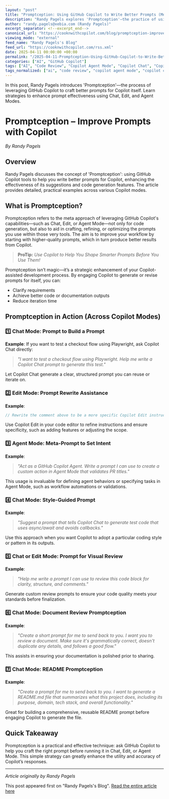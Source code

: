 ```yaml
---
layout: "post"
title: "Promptception: Using GitHub Copilot to Write Better Prompts (Meta Strategies Explained)"
description: "Randy Pagels explores 'Promptception'—the practice of using GitHub Copilot to generate, refine, and optimize prompts for use across Copilot Chat, Edit, and Agent Mode. He offers concrete examples and workflows to empower developers to get better results from Copilot by crafting smarter prompts."
author: "randy.pagels@xebia.com (Randy Pagels)"
excerpt_separator: <!--excerpt_end-->
canonical_url: "https://cooknwithcopilot.com/blog/promptception-improve-prompts-with-copilot.html"
viewing_mode: "external"
feed_name: "Randy Pagels's Blog"
feed_url: "https://cooknwithcopilot.com/rss.xml"
date: 2025-04-11 00:00:00 +00:00
permalink: "/2025-04-11-Promptception-Using-GitHub-Copilot-to-Write-Better-Prompts-Meta-Strategies-Explained.html"
categories: ["AI", "GitHub Copilot"]
tags: ["AI", "Code Review", "Copilot Agent Mode", "Copilot Chat", "Copilot Edit", "Developer Productivity", "GitHub Copilot", "Playwright", "Posts", "Prompt Engineering", "Prompt Optimization", "README Generation"]
tags_normalized: ["ai", "code review", "copilot agent mode", "copilot chat", "copilot edit", "developer productivity", "github copilot", "playwright", "posts", "prompt engineering", "prompt optimization", "readme generation"]
---
```


In this post, Randy Pagels introduces 'Promptception'—the process of leveraging GitHub Copilot to craft better prompts for Copilot itself. Learn strategies to enhance prompt effectiveness using Chat, Edit, and Agent Modes.<!--excerpt_end-->

# Promptception – Improve Prompts with Copilot

*By Randy Pagels*

## Overview

Randy Pagels discusses the concept of 'Promptception': using GitHub Copilot tools to help you write better prompts for Copilot, enhancing the effectiveness of its suggestions and code generation features. The article provides detailed, practical examples across various Copilot modes.

## What is Promptception?

Promptception refers to the meta approach of leveraging GitHub Copilot's capabilities—such as Chat, Edit, or Agent Mode—not only for code generation, but also to aid in crafting, refining, or optimizing the prompts you use within those very tools. The aim is to improve your workflow by starting with higher-quality prompts, which in turn produce better results from Copilot.

> **ProTip:** *Use Copilot to Help You Shape Smarter Prompts Before You Use Them!*

Promptception isn’t magic—it’s a strategic enhancement of your Copilot-assisted development process. By engaging Copilot to generate or revise prompts for itself, you can:

- Clarify requirements
- Achieve better code or documentation outputs
- Reduce iteration time

## Promptception in Action (Across Copilot Modes)

### 1️⃣ Chat Mode: Prompt to Build a Prompt

**Example**: If you want to test a checkout flow using Playwright, ask Copilot Chat directly:
> *"I want to test a checkout flow using Playwright. Help me write a Copilot Chat prompt to generate this test."*

Let Copilot Chat generate a clear, structured prompt you can reuse or iterate on.

### 2️⃣ Edit Mode: Prompt Rewrite Assistance

**Example**:

```js
// Rewrite the comment above to be a more specific Copilot Edit instruction that includes a retry step and network mock
```

Use Copilot Edit in your code editor to refine instructions and ensure specificity, such as adding features or adjusting the scope.

### 3️⃣ Agent Mode: Meta-Prompt to Set Intent

**Example**:
> *"Act as a GitHub Copilot Agent. Write a prompt I can use to create a custom action in Agent Mode that validates PR titles."*

This usage is invaluable for defining agent behaviors or specifying tasks in Agent Mode, such as workflow automations or validations.

### 4️⃣ Chat Mode: Style-Guided Prompt

**Example**:
> *"Suggest a prompt that tells Copilot Chat to generate test code that uses async/await and avoids callbacks."*

Use this approach when you want Copilot to adopt a particular coding style or pattern in its outputs.

### 5️⃣ Chat or Edit Mode: Prompt for Visual Review

**Example**:
> *"Help me write a prompt I can use to review this code block for clarity, structure, and comments."*

Generate custom review prompts to ensure your code quality meets your standards before finalization.

### 6️⃣ Chat Mode: Document Review Promptception

**Example**:
> *"Create a short prompt for me to send back to you. I want you to review a document. Make sure it's grammatically correct, doesn't duplicate any details, and follows a good flow."*

This assists in ensuring your documentation is polished prior to sharing.

### 7️⃣ Chat Mode: README Promptception

**Example**:
> *"Create a prompt for me to send back to you. I want to generate a README.md file that summarizes what this project does, including its purpose, domain, tech stack, and overall functionality."*

Great for building a comprehensive, reusable README prompt before engaging Copilot to generate the file.

## Quick Takeaway

Promptception is a practical and effective technique: ask GitHub Copilot to help you craft the right prompt before running it in Chat, Edit, or Agent Mode. This simple strategy can greatly enhance the utility and accuracy of Copilot’s responses.

---
_Article originally by Randy Pagels_

This post appeared first on "Randy Pagels's Blog". [Read the entire article here](https://cooknwithcopilot.com/blog/promptception-improve-prompts-with-copilot.html)

